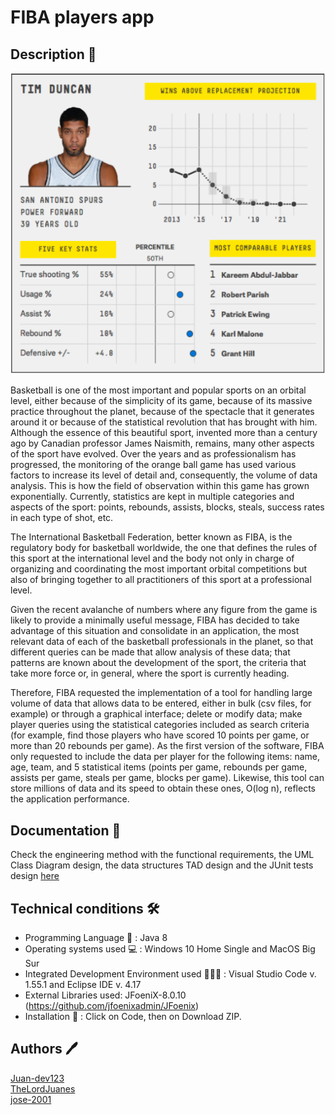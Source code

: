 # FIBA players app

## Description 🏀

<img src = "resources/gui-app.png" >

Basketball is one of the most important and popular sports on an orbital level, either because of the simplicity of its game, because of its massive practice throughout the planet, because of the spectacle that it generates around it or because of the statistical revolution that has brought with him. Although the essence of this beautiful sport, invented more than a century ago by Canadian professor James Naismith, remains, many other aspects of the sport have evolved. Over the years and as professionalism has progressed, the monitoring of the orange ball game has used various factors to increase its level of detail and, consequently, the volume of data analysis. This is how the field of observation within this game has grown exponentially. Currently, statistics are kept in multiple categories and aspects of the sport: points, rebounds, assists, blocks, steals, success rates in each type of shot, etc.

The International Basketball Federation, better known as FIBA, is the regulatory body for basketball worldwide, the one that defines the rules of this sport at the international level and the body not only in charge of organizing and coordinating the most important orbital competitions but also of bringing together to all practitioners of this sport at a professional level.

Given the recent avalanche of numbers where any figure from the game is likely to provide a minimally useful message, FIBA has decided to take advantage of this situation and consolidate in an application, the most relevant data of each of the basketball professionals in the planet, so that different queries can be made that allow analysis of these data; that patterns are known about the development of the sport, the criteria that take more force or, in general, where the sport is currently heading.

Therefore, FIBA requested the implementation of a tool for handling large volume of data that allows data to be entered, either in bulk (csv files, for example) or through a graphical interface; delete or modify data; make player queries using the statistical categories included as search criteria (for example, find those players who have scored 10 points per game, or more than 20 rebounds per game). As the first version of the software, FIBA only requested to include the data per player for the following items: name, age, team, and 5 statistical items (points per game, rebounds per game, assists per game, steals per game, blocks per game). Likewise, this tool can store millions of data and its speed to obtain these ones, O(log n), reflects the application performance.

## Documentation 📃

Check the engineering method with the functional requirements, the UML Class Diagram design, the data structures TAD design and the JUnit tests design [here](docs)

## Technical conditions 🛠️

- Programming Language 💱 : Java 8
- Operating systems used 💻 : Windows 10 Home Single and MacOS Big Sur
- Integrated Development Environment used 👨🏻‍💻 : Visual Studio Code v. 1.55.1 and Eclipse IDE v. 4.17
- External Libraries used: JFoeniX-8.0.10 (https://github.com/jfoenixadmin/JFoenix)
- Installation 🔧 : Click on Code, then on Download ZIP.

## Authors 🖊️

[Juan-dev123](https://github.com/Juan-dev123)<br />
[TheLordJuanes](https://github.com/TheLordJuanes)<br />
[jose-2001](https://github.com/jose-2001)